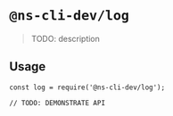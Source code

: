 # `@ns-cli-dev/log`

> TODO: description

## Usage

```
const log = require('@ns-cli-dev/log');

// TODO: DEMONSTRATE API
```

